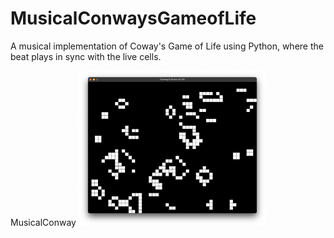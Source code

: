 # MusicalConwaysGameofLife
 A musical implementation of Coway's Game of Life using Python, where the beat plays in sync with the live cells.

MusicalConway
<img src="MusicalConway.png" alt="MusicalConway Screenshot" width="300">
